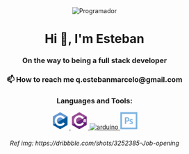 <div align="center"> <img src="https://cdn.dribbble.com/users/1235346/screenshots/3252385/job.gif" alt="Programador" /> </div>



<h1 align="center">Hi 👋, I'm Esteban</h1>
<h3 align="center">On the way to being a full stack developer</h3>

<h3 align="center">📫 How to reach me q.estebanmarcelo@gmail.com </h3>

<h3 align="center">Languages and Tools:</h3>
<p align="center">  <a href="https://www.cprogramming.com/" target="_blank"> <img src="https://raw.githubusercontent.com/devicons/devicon/master/icons/c/c-original.svg" alt="c" width="40" height="40"/> </a> <a href="https://www.w3schools.com/cs/" target="_blank"> <img src="https://raw.githubusercontent.com/devicons/devicon/master/icons/csharp/csharp-original.svg" alt="csharp" width="40" height="40"/> </a> <a href="https://www.arduino.cc/" target="_blank"> <img src="https://cdn.worldvectorlogo.com/logos/arduino-1.svg" alt="arduino" width="40" height="40"/> </a> <a href="https://www.photoshop.com/en" target="_blank"> <img src="https://raw.githubusercontent.com/devicons/devicon/master/icons/photoshop/photoshop-line.svg" alt="photoshop" width="40" height="40"/> </a> </p>

<h6 align="center">Ref img: https://dribbble.com/shots/3252385-Job-opening</h6>

